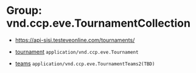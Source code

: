 # Group: vnd.ccp.eve.TournamentCollection 

* https://api-sisi.testeveonline.com/tournaments/ 

* [tournament](tournaments/tournament.md) `application/vnd.ccp.eve.Tournament`
* [teams](tournaments/teams.md) `application/vnd.ccp.eve.TournamentTeams2(TBD)`

